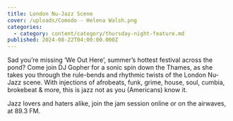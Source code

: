 ```yaml
---
title: London Nu-Jazz Scene
cover: /uploads/Comodo - Helena Walsh.png
categories:
  - category: content/category/thursday-night-feature.md
published: 2024-08-22T04:00:00.000Z
---
```


Sad you’re missing ’We Out Here’, summer’s hottest festival across the pond? Come join DJ Gopher for a sonic spin down the Thames, as she takes you through the rule-bends and rhythmic twists of the London Nu-Jazz scene. With injections of afrobeats, funk, grime, house, soul, cumbia, brokebeat & more, this is jazz not as you (Americans) know it. 

Jazz lovers and haters alike, join the jam session online or on the airwaves, at 89.3 FM.
